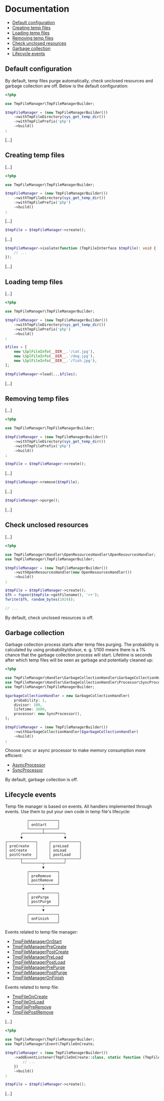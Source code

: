 # Documentation

- [Default configuration](#default-configuration)
- [Creating temp files](#creating-temp-files)
- [Loading temp files](#loading-temp-files)
- [Removing temp files](#removing-temp-files)
- [Check unclosed resources](#check-unclosed-resources)
- [Garbage collection](#garbage-collection)
- [Lifecycle events](#lifecycle-events)

## Default configuration

By default, temp files purge automatically, check unclosed resources and garbage collection are off. Below is the default configuration:

```php
<?php

use TmpFileManager\TmpFileManagerBuilder;

$tmpFileManager = (new TmpFileManagerBuilder())
    ->withTmpFileDirectory(sys_get_temp_dir())
    ->withTmpFilePrefix('php')
    ->build()
;
```

[...]

## Creating temp files

[...]

```php
<?php

use TmpFileManager\TmpFileManagerBuilder;

$tmpFileManager = (new TmpFileManagerBuilder())
    ->withTmpFileDirectory(sys_get_temp_dir())
    ->withTmpFilePrefix('php')
    ->build()
;
```

[...]

```php
$tmpFile = $tmpFileManager->create();
```


[...]

```php
$tmpFileManager->isolate(function (TmpFileInterface $tmpFile): void {
    // ...
});
```

[...]

## Loading temp files

[...]

```php
<?php

use TmpFileManager\TmpFileManagerBuilder;

$tmpFileManager = (new TmpFileManagerBuilder())
    ->withTmpFileDirectory(sys_get_temp_dir())
    ->withTmpFilePrefix('php')
    ->build()
;

$files = [
    new \SplFileInfo(__DIR__.'/cat.jpg'),
    new \SplFileInfo(__DIR__.'/dog.jpg'),
    new \SplFileInfo(__DIR__.'/fish.jpg'),
];

$tmpFileManager->load(...$files);
```

[...]

## Removing temp files

[...]

```php
<?php

use TmpFileManager\TmpFileManagerBuilder;

$tmpFileManager = (new TmpFileManagerBuilder())
    ->withTmpFileDirectory(sys_get_temp_dir())
    ->withTmpFilePrefix('php')
    ->build()
;

$tmpFile = $tmpFileManager->create();
```

[...]

```php
$tmpFileManager->remove($tmpFile);
```

[...]

```php
$tmpFileManager->purge();
```

[...]

## Check unclosed resources

[...]

```php
<?php

use TmpFileManager\Handler\OpenResourcesHandler\OpenResourcesHandler;
use TmpFileManager\TmpFileManagerBuilder;

$tmpFileManager = (new TmpFileManagerBuilder())
    ->withOpenResourcesHandler(new OpenResourcesHandler())
    ->build()
;

$tmpFile = $tmpFileManager->create();
$fh = fopen($tmpFile->getFilename(), 'r+');
fwrite($fh, random_bytes(1024));

// ...
```

By default, check unclosed resources is off.

## Garbage collection

Garbage collection process starts after temp files purging. The probability is calculated by using probability/divisor, e. g. 1/100 means there is a 1% chance that the garbage collection process will start. Lifetime is seconds after which temp files will be seen as garbage and potentially cleaned up:

```php
<?php

use TmpFileManager\Handler\GarbageCollectionHandler\GarbageCollectionHandler;
use TmpFileManager\Handler\GarbageCollectionHandler\Processor\SyncProcessor;
use TmpFileManager\TmpFileManagerBuilder;

$garbageCollectionHandler = new GarbageCollectionHandler(
    probability: 1,
    divisor: 100,
    lifetime: 3600,
    processor: new SyncProcessor(),
);

$tmpFileManager = (new TmpFileManagerBuilder())
    ->withGarbageCollectionHandler($garbageCollectionHandler)
    ->build()
;
```

Choose sync or async processor to make memory consumption more efficient:

- [AsyncProcessor](../src/Handler/GarbageCollectionHandler/Processor/AsyncProcessor.php)
- [SyncProcessor](../src/Handler/GarbageCollectionHandler/Processor/SyncProcessor.php)

By default, garbage collection is off.

## Lifecycle events

Temp file manager is based on events. All handlers implemented through events. Use them to put your own code in temp file's lifecycle:

```text
          ┌─────────────┐
          │ onStart     │
          └──────┬──────┘
       ┌─────────┴─────────┐
       ▼                   ▼
┌─────────────┐     ┌─────────────┐
│ preCreate   │     │ preLoad     │
│ onCreate    │     │ onLoad      │
│ postCreate  │     │ postLoad    │
└──────┬──────┘     └──────┬──────┘
       └─────────┬─────────┘
                 ▼
          ┌─────────────┐
          │ preRemove   │
          │ postRemove  │
          └──────┬──────┘
                 ▼
          ┌─────────────┐
          │ prePurge    │
          │ postPurge   │
          └──────┬──────┘
                 ▼
          ┌─────────────┐
          │ onFinish    │
          └─────────────┘
```

Events related to temp file manager:

- [TmpFileManagerOnStart](../src/Event/TmpFileManagerOnStart.php)
- [TmpFileManagerPreCreate](../src/Event/TmpFileManagerPreCreate.php)
- [TmpFileManagerPostCreate](../src/Event/TmpFileManagerPostCreate.php)
- [TmpFileManagerPreLoad](../src/Event/TmpFileManagerPreLoad.php)
- [TmpFileManagerPostLoad](../src/Event/TmpFileManagerPostLoad.php)
- [TmpFileManagerPrePurge](../src/Event/TmpFileManagerPrePurge.php)
- [TmpFileManagerPostPurge](../src/Event/TmpFileManagerPostPurge.php)
- [TmpFileManagerOnFinish](../src/Event/TmpFileManagerOnFinish.php)

Events related to temp file:

- [TmpFileOnCreate](../src/Event/TmpFileOnCreate.php)
- [TmpFileOnLoad](../src/Event/TmpFileOnLoad.php)
- [TmpFilePreRemove](../src/Event/TmpFilePreRemove.php)
- [TmpFilePostRemove](../src/Event/TmpFilePostRemove.php)

[...]

```php
<?php

use TmpFileManager\TmpFileManagerBuilder;
use TmpFileManager\Event\TmpFileOnCreate;

$tmpFileManager = (new TmpFileManagerBuilder())
    ->addEventListener(TmpFileOnCreate::class, static function (TmpFileOnCreate $tmpFileOnCreate): void {
        // ...
    })
    ->build()
;

$tmpFile = $tmpFileManager->create();
```

[...]

